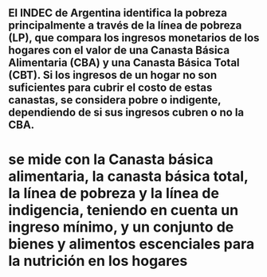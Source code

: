 ## El INDEC de Argentina identifica la pobreza principalmente a través de la línea de pobreza (LP), que compara los ingresos monetarios de los hogares con el valor de una Canasta Básica Alimentaria (CBA) y una Canasta Básica Total (CBT). Si los ingresos de un hogar no son suficientes para cubrir el costo de estas canastas, se considera pobre o indigente, dependiendo de si sus ingresos cubren o no la CBA. 
# se mide con la Canasta básica alimentaria, la canasta básica total, la línea de pobreza y la línea de indigencia, teniendo en cuenta un ingreso mínimo, y un conjunto de bienes y alimentos escenciales para la nutrición en los hogares
